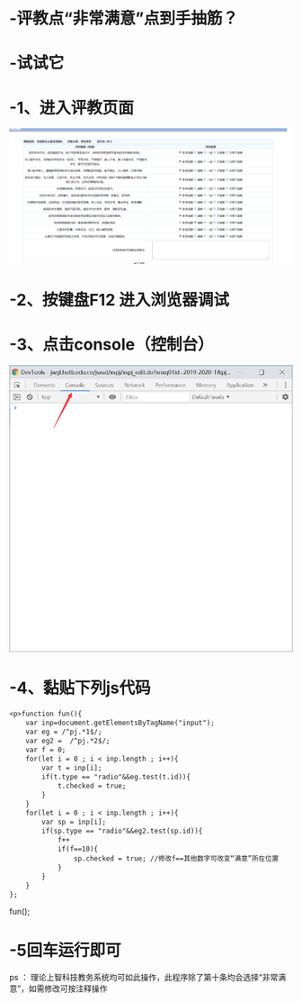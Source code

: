# -评教点“非常满意”点到手抽筋？
# -试试它
# -1、进入评教页面
![Aaron Swartz](https://github.com/Ares-null/-/blob/master/%E9%A1%B5%E9%9D%A21.png)
# -2、按键盘F12 进入浏览器调试
# -3、点击console（控制台）
![Aaron Swartz](https://github.com/Ares-null/-/blob/master/%E9%A1%B5%E9%9D%A22.jpg)
# -4、黏贴下列js代码
```
<p>function fun(){
	var inp=document.getElementsByTagName("input");
    var eg = /^pj.*1$/;
    var eg2 =  /^pj.*2$/; 
    var f = 0;
	for(let i = 0 ; i < inp.length ; i++){
	    var t = inp[i];
	    if(t.type == "radio"&&eg.test(t.id)){
	        t.checked = true;
        }
    }
    for(let i = 0 ; i < inp.length ; i++){
        var sp = inp[i];
        if(sp.type == "radio"&&eg2.test(sp.id)){
            f++
            if(f==10){
                sp.checked = true; //修改f==其他数字可改变“满意”所在位置
            }
        }
    }
};
```
fun();</p>
# -5回车运行即可

ps ： 理论上智科技教务系统均可如此操作，此程序除了第十条均会选择“非常满意”，如需修改可按注释操作
